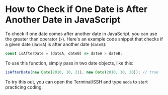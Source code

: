 # How to Check if One Date is After Another Date in JavaScript

To check if one date comes after another date in JavaScript, you can use the greater than operator (`>`). Here's an example code snippet that checks if a given date (`dateA`) is after another date (`dateB`):

```js
const isAfterDate = (dateA, dateB) => dateA > dateB;
```

To use this function, simply pass in two date objects, like this:

```js
isAfterDate(new Date(2010, 10, 21), new Date(2010, 10, 20)); // true
```

To try this out, you can open the Terminal/SSH and type `node` to start practicing coding.

